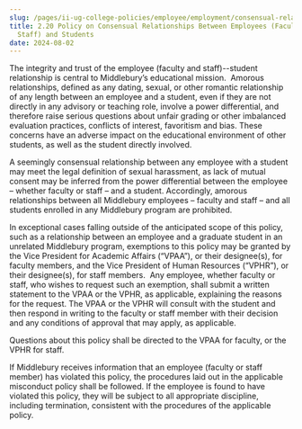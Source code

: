 ```yaml
---
slug: /pages/ii-ug-college-policies/employee/employment/consensual-relationships-employee-student
title: 2.20 Policy on Consensual Relationships Between Employees (Faculty and
  Staff) and Students
date: 2024-08-02
---
```

The integrity and trust of the employee (faculty and staff)--student relationship is central to Middlebury’s educational mission.  Amorous relationships, defined as any dating, sexual, or other romantic relationship of any length between an employee and a student, even if they are not directly in any advisory or teaching role, involve a power differential, and therefore raise serious questions about unfair grading or other imbalanced evaluation practices, conflicts of interest, favoritism and bias. These concerns have an adverse impact on the educational environment of other students, as well as the student directly involved.

A seemingly consensual relationship between any employee with a student may meet the legal definition of sexual harassment, as lack of mutual consent may be inferred from the power differential between the employee – whether faculty or staff – and a student. Accordingly, amorous relationships between all Middlebury employees – faculty and staff – and all students enrolled in any Middlebury program are prohibited.

In exceptional cases falling outside of the anticipated scope of this policy, such as a relationship between an employee and a graduate student in an unrelated Middlebury program, exemptions to this policy may be granted by the Vice President for Academic Affairs (“VPAA”), or their designee(s), for faculty members, and the Vice President of Human Resources (“VPHR”), or their designee(s), for staff members.  Any employee, whether faculty or staff, who wishes to request such an exemption, shall submit a written statement to the VPAA or the VPHR, as applicable, explaining the reasons for the request. The VPAA or the VPHR will consult with the student and then respond in writing to the faculty or staff member with their decision and any conditions of approval that may apply, as applicable.

Questions about this policy shall be directed to the VPAA for faculty, or the VPHR for staff.

If Middlebury receives information that an employee (faculty or staff member) has violated this policy, the procedures laid out in the applicable misconduct policy shall be followed. If the employee is found to have violated this policy, they will be subject to all appropriate discipline, including termination, consistent with the procedures of the applicable policy.
